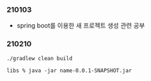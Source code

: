 ### 210103

- spring boot를 이용한 새 프로젝트 생성 관련 공부



### 210210

```
./gradlew clean build

libs % java -jar name-0.0.1-SNAPSHOT.jar
```


